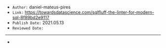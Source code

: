 

- `Author:` daniel-mateus-pires
- `Link:` <https://towardsdatascience.com/sqlfluff-the-linter-for-modern-sql-8f89bd2e9117>
- `Publish Date:` 2021.05.13
- `Reviewed Date:` 

---

-

